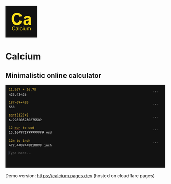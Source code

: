 <img src="/images/icon-512x512.png" width="100px"></img>
# Calcium
## Minimalistic online calculator 
<img src="/images/screenshot.jpg" width="500px" />

Demo version: https://calcium.pages.dev (hosted on cloudflare pages)
